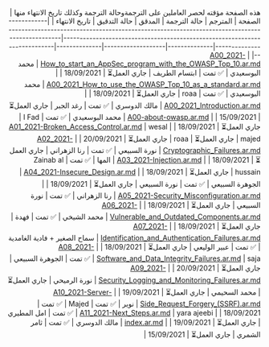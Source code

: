 <div dir="rtl" align='right'>
  
هذه الصفحة مؤقته لحصر العاملين على الترجمةوحالة الترجمة وكذلك تاريخ الانتهاء منها
| الصفحة                                                                                                                                                | المترجم                      | حالة الترجمة | المدقق            | حالة التدقيق | تاريخ الانتهاء |
|-------------------------------------------------------------------------------------------------------------------------------------------------------|------------------------------|--------------|-------------------|--------------|----------------|
| [A00_2021-How_to_start_an_AppSec_program_with_the_OWASP_Top_10.ar.md](/2021/docs/A00_2021-How_to_start_an_AppSec_program_with_the_OWASP_Top_10.ar.md) | محمد البوسعيدي               | ✅ تمت        | ابتسام الطريف     | جاري العمل⏳  | 18/09/2021     |
| [A00_2021_How_to_use_the_OWASP_Top_10_as_a_standard.ar.md](/2021/docs/A00_2021_How_to_use_the_OWASP_Top_10_as_a_standard.ar.md)                       | محمد البوسعيدي               | ✅ تمت        | roaa              | جاري العمل⏳  | 18/09/2021     |
| [A00_2021_Introduction.ar.md](/2021/docs/A00_2021_Introduction.ar.md)                                                                                 | مالك الدوسري                 | ✅ تمت        | رغد الجبر         | جاري العمل⏳  | 15/09/2021     |
| [A00-about-owasp.ar.md](/2021/docs/A00-about-owasp.ar.md)                                                                                             | محمد البوسعيدي               | ✅ تمت        | I Fad             | جاري العمل⏳  | 18/09/2021     |
| [A01_2021-Broken_Access_Control.ar.md](/2021/docs/A01_2021-Broken_Access_Control.ar.md)                                                               | wesal majed                  | جاري العمل⏳  | roaa              | جاري العمل⏳  | 20/09/2021     |
| [A02_2021-Cryptographic_Failures.ar.md](/2021/docs/A02_2021-Cryptographic_Failures.ar.md)                                                             | نورة السبيعي                 | ✅ تمت        | رنا الزهراني      | جاري العمل⏳  | 18/09/2021     |
| [A03_2021-Injection.ar.md](/2021/docs/A03_2021-Injection.ar.md)                                                                                       | المها                        | ✅ تمت        | Zainab al hussain | جاري العمل⏳  | 18/09/2021     |
| [A04_2021-Insecure_Design.ar.md](/2021/docs/A04_2021-Insecure_Design.ar.md)                                                                           | الجوهرة السبيعي              | ✅ تمت        | نورة السبيعي      | جاري العمل⏳  | 18/09/2021     |
| [A05_2021-Security_Misconfiguration.ar.md](/2021/docs/A05_2021-Security_Misconfiguration.ar.md)                                                       | رنا الزهراني                 | ✅ تمت        | نورة السبيعي      | جاري العمل⏳  | 18/09/2021     |
| [A06_2021-Vulnerable_and_Outdated_Components.ar.md](/2021/docs/A06_2021-Vulnerable_and_Outdated_Components.ar.md)                                     | محمد الشيخي                  | ✅ تمت        | فهدة              | جاري العمل⏳  | 18/09/2021     |
| [A07_2021-Identification_and_Authentication_Failures.ar.md](/2021/docs/A07_2021-Identification_and_Authentication_Failures.ar.md)                     | سماح الصغير + فادية الغامدية | ✅ تمت        | عبير الوليعي      | جاري العمل⏳  | 18/09/2021     |
| [A08_2021-Software_and_Data_Integrity_Failures.ar.md](/2021/docs/A08_2021-Software_and_Data_Integrity_Failures.ar.md)                                 | saja                         | ✅ تمت        | الجوهرة السبيعي   | جاري العمل⏳  | 20/09/2021     |
| [A09_2021-Security_Logging_and_Monitoring_Failures.ar.md](/2021/docs/A09_2021-Security_Logging_and_Monitoring_Failures.ar.md)                         | نورة الرميحي                 | جاري العمل⏳  | محمد السحيمي      | جاري العمل⏳  | 19/09/2021     |
| [A10_2021-Server-Side_Request_Forgery_(SSRF).ar.md](/2021/docs/A10_2021-Server-Side_Request_Forgery_(SSRF).ar.md)                                     | نوير                         | ✅ تمت        | Majed             | ✅ تمت        | 18/09/2021     |
| [A11_2021-Next_Steps.ar.md](/2021/docs/A11_2021-Next_Steps.ar.md)                                                                                     | yara ajeebi                  | ✅ تمت        | امل المطيري       | جاري العمل⏳  | 19/09/2021     |
| [index.ar.md](/2021/docs/index.ar.md)                                                                                                                 | مالك الدوسري                 | ✅ تمت        | ثامر الشمري       | جاري العمل⏳  | 15/09/2021     |




  
